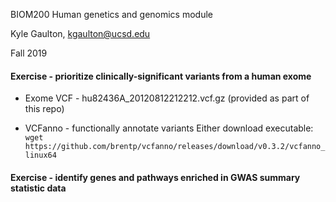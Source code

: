 BIOM200 Human genetics and genomics module

Kyle Gaulton, kgaulton@ucsd.edu

Fall 2019

#### Exercise - prioritize clinically-significant variants from a human exome

- Exome VCF - hu82436A_20120812212212.vcf.gz (provided as part of this repo)

- VCFanno - functionally annotate variants
  Either download executable: ``` wget https://github.com/brentp/vcfanno/releases/download/v0.3.2/vcfanno_linux64```

#### Exercise - identify genes and pathways enriched in GWAS summary statistic data
